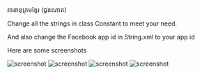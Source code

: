 វចនានុក្រមខ្មែរ (ជួនណាត)

Change all the strings in class Constant to meet your need.

And also change the Facebook app id in String.xml to your app id

Here are some screenshots

![screenshot](https://raw.githubusercontent.com/sovathna/Khmer-Dictionary/master/screenshots/device-2014-12-13-220442.png)
![screenshot](https://raw.githubusercontent.com/sovathna/Khmer-Dictionary/master/screenshots/device-2014-12-13-220602.png)
![screenshot](https://raw.githubusercontent.com/sovathna/Khmer-Dictionary/master/screenshots/device-2014-12-13-220705.png)
![screenshot](https://raw.githubusercontent.com/sovathna/Khmer-Dictionary/master/screenshots/device-2014-12-13-220651.png)
